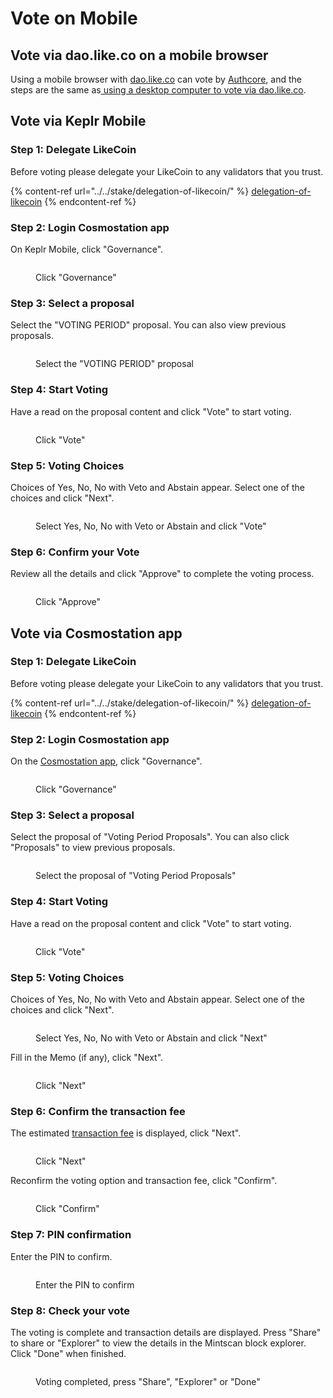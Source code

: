 # Vote on Mobile

## Vote via dao.like.co on a mobile browser

Using a mobile browser with [dao.like.co](https://dao.like.co/) can vote by [Authcore](../../../user-guide/liker-id/register/), and the steps are the same as[ using a desktop computer to vote via dao.like.co](on-desktop.md#vote-via-dao.like.co).

## Vote via Keplr Mobile

### Step 1: Delegate LikeCoin

Before voting please delegate your LikeCoin to any validators that you trust.

{% content-ref url="../../stake/delegation-of-likecoin/" %}
[delegation-of-likecoin](../../stake/delegation-of-likecoin/)
{% endcontent-ref %}

### Step 2: Login Cosmostation app

On Keplr Mobile, click "Governance".

<figure><img src="../../../.gitbook/assets/Keplr mobile vote 1.png" alt=""><figcaption><p>Click "Governance"</p></figcaption></figure>

### Step 3: Select a proposal

Select the "VOTING PERIOD" proposal. You can also view previous proposals.

<figure><img src="../../../.gitbook/assets/Keplr mobile vote 2.png" alt=""><figcaption><p>Select the "VOTING PERIOD" proposal</p></figcaption></figure>

### Step 4: Start Voting

Have a read on the proposal content and click "Vote" to start voting.

<figure><img src="../../../.gitbook/assets/Keplr mobile vote 3.png" alt=""><figcaption><p>Click "Vote"</p></figcaption></figure>

### Step 5: Voting Choices

Choices of Yes, No, No with Veto and Abstain appear. Select one of the choices and click "Next".

<figure><img src="../../../.gitbook/assets/Keplr mobile vote 4.png" alt=""><figcaption><p>Select Yes, No, No with Veto or Abstain and click "Vote"</p></figcaption></figure>

### Step 6: Confirm your Vote

Review all the details and click "Approve" to complete the voting process.

<figure><img src="../../../.gitbook/assets/Keplr mobile vote 5.png" alt=""><figcaption><p>Click "Approve"</p></figcaption></figure>

## Vote via Cosmostation app

### Step 1: Delegate LikeCoin

Before voting please delegate your LikeCoin to any validators that you trust.

{% content-ref url="../../stake/delegation-of-likecoin/" %}
[delegation-of-likecoin](../../stake/delegation-of-likecoin/)
{% endcontent-ref %}

### Step 2: Login Cosmostation app

On the [Cosmostation app](../../wallet/cosmostation-app/), click "Governance".

<figure><img src="../../../.gitbook/assets/Cosmostation mobile vote 1.png" alt=""><figcaption><p>Click "Governance"</p></figcaption></figure>

### Step 3: Select a proposal

Select the proposal of "Voting Period Proposals". You can also click "Proposals" to view previous proposals.

<figure><img src="../../../.gitbook/assets/Cosmostation mobile vote 2.png" alt=""><figcaption><p>Select the proposal of "Voting Period Proposals"</p></figcaption></figure>

### Step 4: Start Voting

Have a read on the proposal content and click "Vote" to start voting.

<figure><img src="../../../.gitbook/assets/Cosmostation mobile vote 3.png" alt=""><figcaption><p>Click "Vote"</p></figcaption></figure>

### Step 5: Voting Choices

Choices of Yes, No, No with Veto and Abstain appear. Select one of the choices and click "Next".

<figure><img src="../../../.gitbook/assets/Cosmostation mobile vote 4.png" alt=""><figcaption><p>Select Yes, No, No with Veto or Abstain and click "Next"</p></figcaption></figure>

Fill in the Memo (if any), click "Next".

<figure><img src="../../../.gitbook/assets/Cosmostation mobile vote 5.png" alt=""><figcaption><p>Click "Next"</p></figcaption></figure>

### Step 6: Confirm the transaction fee

The estimated [transaction fee](../../wallet/transaction-fee.md) is displayed, click "Next".

<figure><img src="../../../.gitbook/assets/Cosmostation mobile vote 6.png" alt=""><figcaption><p>Click "Next"</p></figcaption></figure>

Reconfirm the voting option and transaction fee, click "Confirm".

<figure><img src="../../../.gitbook/assets/Cosmostation mobile vote 7.png" alt=""><figcaption><p>Click "Confirm"</p></figcaption></figure>

### Step 7: PIN confirmation

Enter the PIN to confirm.

<figure><img src="../../../.gitbook/assets/Cosmostation mobile send 7.jpg" alt=""><figcaption><p>Enter the PIN to confirm</p></figcaption></figure>

### Step 8: Check your vote

The voting is complete and transaction details are displayed. Press "Share" to share or "Explorer" to view the details in the Mintscan block explorer. Click "Done" when finished.

<figure><img src="../../../.gitbook/assets/Cosmostation mobile vote 8.png" alt=""><figcaption><p>Voting completed, press "Share", "Explorer" or "Done"</p></figcaption></figure>
